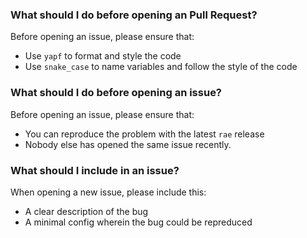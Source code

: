 ### What should I do before opening an Pull Request?

Before opening an issue, please ensure that:
  - Use `yapf` to format and style the code
  - Use `snake_case` to name variables and follow the style of the code

### What should I do before opening an issue?

Before opening an issue, please ensure that:
  - You can reproduce the problem with the latest `rae` release
  - Nobody else has opened the same issue recently.

### What should I include in an issue?

When opening a new issue, please include this:
  - A clear description of the bug
  - A minimal config wherein the bug could be repreduced

